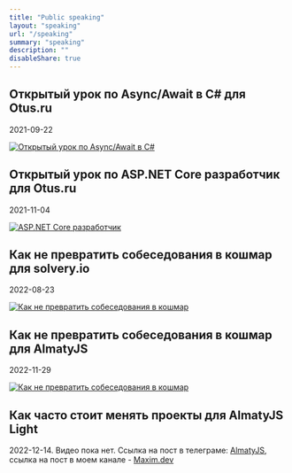 ```yaml
---
title: "Public speaking"
layout: "speaking"
url: "/speaking"
summary: "speaking"
description: ""
disableShare: true
---
```


## Открытый урок по Async/Await в C# для Otus.ru

2021-09-22

[![Открытый урок по Async/Await в C#](https://img.youtube.com/vi/9N9Vw6m1598/0.jpg)](https://www.youtube.com/watch?v=9N9Vw6m1598)

## Открытый урок по ASP.NET Core разработчик для Otus.ru

2021-11-04

[![ASP.NET Core разработчик](https://img.youtube.com/vi/vt2vo8yuWBk/0.jpg)](https://www.youtube.com/watch?v=vt2vo8yuWBk)

## Как не превратить собеседования в кошмар для solvery.io

2022-08-23

[![Как не превратить собеседования в кошмар](https://img.youtube.com/vi/ORAMFLsosKA/0.jpg)](https://www.youtube.com/watch?v=ORAMFLsosKA)

## Как не превратить собеседования в кошмар для AlmatyJS

2022-11-29

[![Как не превратить собеседования в кошмар](https://img.youtube.com/vi/0t09-KNkTOU/0.jpg)](https://www.youtube.com/watch?v=0t09-KNkTOU)


## Как часто стоит менять проекты для AlmatyJS Light

2022-12-14. Видео пока нет. Ссылка на пост в телеграме: [AlmatyJS](https://t.me/almaty_js/68), ссылка на пост в моем канале - [Maxim.dev](https://t.me/mgorbatyuk_dev/24)

